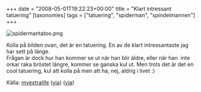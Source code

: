 +++
date = "2008-05-01T19:22:23+00:00"
title = "Klart intressant tatuering"
[taxonomies]
tags = ["tatuering", "spiderman", "spindelmannen"]
+++

![spidermantatoo.png][1]

Kolla på bilden ovan, det är en tatuering. En av de klart intressantaste jag har sett på länge.  
Frågan är dock hur han kommer se ut när han blir äldre, eller när han  inte orkar raka bröstet längre, kommer se ganska kul ut. Men trots det är det en cool tatuering, kul att kolla på men att ha, nej, aldrig i livet :) 

Källa: [myextralife][2] ([via][3]) ([via][4])[  
][2]



<small></small>

 [1]: /images/2008/05/spidermantatoo.png
 [2]: https://web.archive.org/web/20080501161812/http://www.myextralife.com/?p=8239
 [3]: http://www.geekologie.com/2008/04/wicked_spider_man_tattoo_lacks.php
 [4]: https://web.archive.org/web/20080501142008/http://www.emptees.com/posts/1730-craziest-tatoo-i-ve-seen
